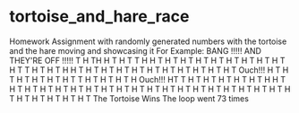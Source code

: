# tortoise_and_hare_race
Homework Assignment with randomly generated numbers with the tortoise and the hare moving and showcasing it
For Example:
BANG !!!!! 
AND THEY'RE OFF !!!!!
  T     H
     TH
      H T
       H   T
     T H
H          T
H             T
H      T
H      T
H                   T
H                     T
H                     T
H             T
     H       T
     H T
        T     H
  T         H
   T      H
H     T
H       T
H          T
H    T
H     T
H       T
H       T
H            T
H        T
H           T
H              T
Ouch!!!
  H  T
  H     T
H                    T
H                       T
H        T
H    T
T         H
T       H
  T     H
   T    H
Ouch!!!
      HT
 T             H
  T            H
     T         H
        T       H
           T     H
              T  H
     H           T
              H     T
            H        T
          H           T
                   H     T
                 H          T
                          H  T
              H                 T
            H                      T
             H                      T
           H                           T
H                                          T
        H                                    T
        H                                       T
                 H                                 T
                  H                                 T
                   H                                   T
                    H                                   T
                  H                                      T
                   H                                        T
                            H                                  T
                             H                                  T
                 H                                                 T
                  H                                                 T
                  H                                                  T
The Tortoise Wins
The loop went 73 times

